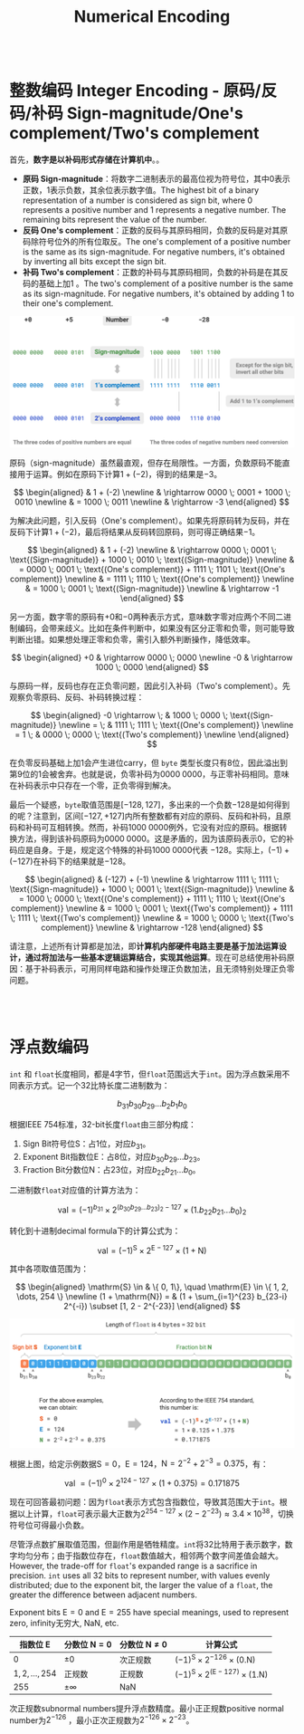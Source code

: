 <h1 style="text-align: center;"><strong>Numerical Encoding</strong></h1>

<br></br>



# 整数编码 Integer Encoding - 原码/反码/补码 Sign-magnitude/One's complement/Two's complement
首先，**数字是以补码形式存储在计算机中**。。

- **原码 Sign-magnitude**：将数字二进制表示的最高位视为符号位，其中$0$表示正数，$1$表示负数，其余位表示数字值。The highest bit of a binary representation of a number is considered as sign bit, where 0 represents a positive number and 1 represents a negative number. The remaining bits represent the value of the number.
- **反码 One's complement**：正数的反码与其原码相同，负数的反码是对其原码除符号位外的所有位取反。The one's complement of a positive number is the same as its sign-magnitude. For negative numbers, it's obtained by inverting all bits except the sign bit.
- **补码 Two's complement**：正数的补码与其原码相同，负数的补码是在其反码的基础上加$1$ 。The two's complement of a positive number is the same as its sign-magnitude. For negative numbers, it's obtained by adding 1 to their one's complement.

![Conversions between sign-magnitude, one's complement, and two's complement](Images/numerical_encoding1.png)

原码（sign-magnitude）虽然最直观，但存在局限性。一方面，负数原码不能直接用于运算。例如在原码下计算$1 + (-2)$，得到的结果是$-3$。

$$
\begin{aligned}
& 1 + (-2) \newline
& \rightarrow 0000 \; 0001 + 1000 \; 0010 \newline
& = 1000 \; 0011 \newline
& \rightarrow -3
\end{aligned}
$$

为解决此问题，引入反码（One's complement）。如果先将原码转为反码，并在反码下计算$1 + (-2)$，最后将结果从反码转回原码，则可得正确结果$-1$。

$$
\begin{aligned}
& 1 + (-2) \newline
& \rightarrow 0000 \; 0001 \; \text{(Sign-magnitude)} + 1000 \; 0010 \; \text{(Sign-magnitude)} \newline
& = 0000 \; 0001 \; \text{(One's complement)} + 1111  \; 1101 \; \text{(One's complement)} \newline
& = 1111 \; 1110 \; \text{(One's complement)} \newline
& = 1000 \; 0001 \; \text{(Sign-magnitude)} \newline
& \rightarrow -1
\end{aligned}
$$

另一方面，数字零的原码有$+0$和$-0$两种表示方式，意味数字零对应两个不同二进制编码，会带来歧义。比如在条件判断中，如果没有区分正零和负零，则可能导致判断出错。如果想处理正零和负零，需引入额外判断操作，降低效率。

$$
\begin{aligned}
+0 & \rightarrow 0000 \; 0000 \newline
-0 & \rightarrow 1000 \; 0000
\end{aligned}
$$

与原码一样，反码也存在正负零问题，因此引入补码（Two's complement）。先观察负零原码、反码、补码转换过程：

$$
\begin{aligned}
-0 \rightarrow \; & 1000 \; 0000 \; \text{(Sign-magnitude)} \newline
= \; & 1111 \; 1111 \; \text{(One's complement)} \newline
= 1 \; & 0000 \; 0000 \; \text{(Two's complement)} \newline
\end{aligned}
$$

在负零反码基础上加$1$会产生进位carry，但 `byte` 类型长度只有8位，因此溢出到第9位的$1$会被舍弃。也就是说，负零补码为$0000 \; 0000$，与正零补码相同。意味在补码表示中只存在一个零，正负零得到解决。

最后一个疑惑，`byte`取值范围是$[-128, 127]$，多出来的一个负数$-128$是如何得到的呢？注意到，区间$[-127, +127]$内所有整数都有对应的原码、反码和补码，且原码和补码可互相转换。然而，补码$1000 \; 0000$例外，它没有对应的原码。根据转换方法，得到该补码原码为$0000 \; 0000$。这是矛盾的，因为该原码表示$0$，它的补码应是自身。于是，规定这个特殊的补码$1000 \; 0000$代表 $-128$。实际上，$(-1) + (-127)$在补码下的结果就是$-128$。

$$
\begin{aligned}
& (-127) + (-1) \newline
& \rightarrow 1111 \; 1111 \; \text{(Sign-magnitude)} + 1000 \; 0001 \; \text{(Sign-magnitude)} \newline
& = 1000 \; 0000 \; \text{(One's complement)} + 1111  \; 1110 \; \text{(One's complement)} \newline
& = 1000 \; 0001 \; \text{(Two's complement)} + 1111  \; 1111 \; \text{(Two's complement)} \newline
& = 1000 \; 0000 \; \text{(Two's complement)} \newline
& \rightarrow -128
\end{aligned}
$$

请注意，上述所有计算都是加法，即**计算机内部硬件电路主要是基于加法运算设计，通过将加法与一些基本逻辑运算结合，实现其他运算**。现在可总结使用补码原因：基于补码表示，可用同样电路和操作处理正负数加法，且无须特别处理正负零问题。

<br></br>



# 浮点数编码
`int` 和 `float`长度相同，都是4字节，但`float`范围远大于`int`。因为浮点数采用不同表示方式。记一个32比特长度二进制数为：

$$
b_{31} b_{30} b_{29} \ldots b_2 b_1 b_0
$$

根据IEEE 754标准，32-bit长度`float`由三部分构成：

1. Sign Bit符号位$\mathrm{S}$：占1位，对应$b_{31}$。
2. Exponent Bit指数位$\mathrm{E}$：占8位，对应$b_{30} b_{29} \ldots b_{23}$。
3. Fraction Bit分数位$\mathrm{N}$：占23位，对应$b_{22} b_{21} \ldots b_0$。

二进制数`float`对应值的计算方法为：

$$
\text {val} = (-1)^{b_{31}} \times 2^{\left(b_{30} b_{29} \ldots b_{23}\right)_2-127} \times\left(1 . b_{22} b_{21} \ldots b_0\right)_2
$$

转化到十进制decimal formula下的计算公式为：

$$
\text {val}=(-1)^{\mathrm{S}} \times 2^{\mathrm{E} -127} \times (1 + \mathrm{N})
$$

其中各项取值范围为：

$$
\begin{aligned}
\mathrm{S} \in & \{ 0, 1\}, \quad \mathrm{E} \in \{ 1, 2, \dots, 254 \} \newline
(1 + \mathrm{N}) = & (1 + \sum_{i=1}^{23} b_{23-i} 2^{-i}) \subset [1, 2 - 2^{-23}]
\end{aligned}
$$

![Example calculation of a float in IEEE 754](Images/ieee_754_float.png)

根据上图，给定示例数据$\mathrm{S} = 0$，$\mathrm{E} = 124$，$\mathrm{N} = 2^{-2} + 2^{-3} = 0.375$，有：

$$
\text { val } = (-1)^0 \times 2^{124 - 127} \times (1 + 0.375) = 0.171875
$$

现在可回答最初问题：因为`float`表示方式包含指数位，导致其范围大于`int`。根据以上计算，`float`可表示最大正数为$2^{254 - 127} \times (2 - 2^{-23}) \approx 3.4 \times 10^{38}$，切换符号位可得最小负数。

尽管浮点数扩展取值范围，但副作用是牺牲精度。`int`将32比特用于表示数字，数字均匀分布；由于指数位存在，`float`数值越大，相邻两个数字间差值会越大。However, the trade-off for `float`'s expanded range is a sacrifice in precision. `int` uses all 32 bits to represent number, with values evenly distributed; due to the exponent bit, the larger the value of a `float`, the greater the difference between adjacent numbers.

Exponent bits  $\mathrm{E} = 0$ and $\mathrm{E} = 255$ have special meanings, used to represent zero, infinity无穷大, $\mathrm{NaN}$, etc.


| 指数位  E           | 分数位 $\mathrm{N} = 0$ | 分数位 $\mathrm{N} \ne 0$ | 计算公式                                                               |
| ------------------ | ----------------------- | ------------------------- | ---------------------------------------------------------------------- |
| $0$                | $\pm 0$                 | 次正规数                  | $(-1)^{\mathrm{S}} \times 2^{-126} \times (0.\mathrm{N})$              |
| $1, 2, \dots, 254$ | 正规数                  | 正规数                    | $(-1)^{\mathrm{S}} \times 2^{(\mathrm{E} -127)} \times (1.\mathrm{N})$ |
| $255$              | $\pm \infty$            | $\mathrm{NaN}$            |                                                                        |

次正规数subnormal numbers提升浮点数精度。最小正正规数positive normal number为$2^{-126}$ ，最小正次正规数为$2^{-126} \times 2^{-23}$。
